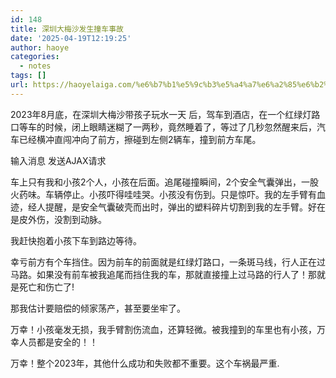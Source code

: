 ```yaml
---
id: 148
title: 深圳大梅沙发生撞车事故
date: '2025-04-19T12:19:25'
author: haoye
categories:
  - notes
tags: []
url: https://haoyelaiga.com/%e6%b7%b1%e5%9c%b3%e5%a4%a7%e6%a2%85%e6%b2%99%e5%8f%91%e7%94%9f%e6%92%9e%e8%bd%a6%e4%ba%8b%e6%95%85/
---
```


2023年8月底，在深圳大梅沙带孩子玩水一天 后，驾车到酒店，在一个红绿灯路口等车的时候，闭上眼睛迷糊了一两秒，竟然睡着了，等过了几秒忽然醒来后，汽车已经横冲直闯冲向了前方，擦碰到左侧2辆车，撞到前方车尾。

输入消息 发送AJAX请求

车上只有我和小孩2个人，小孩在后面。追尾碰撞瞬间，2个安全气囊弹出，一股火药味。车辆停止。小孩吓得哇哇哭。小孩没有伤到。只是惊吓。我的左手臂有血迹，经人提醒，是安全气囊破壳而出时，弹出的塑料碎片切割到我的左手臂。好在是皮外伤，没割到动脉。

我赶快抱着小孩下车到路边等待。

幸亏前方有个车挡住。因为前车的前面就是红绿灯路口，一条斑马线，行人正在过马路。如果没有前车被我追尾而挡住我的车，那就直接撞上过马路的行人了！那就是死亡和伤亡了!

那我估计要赔偿的倾家荡产，甚至要坐牢了。

万幸！小孩毫发无损，我手臂割伤流血，还算轻微。被我撞到的车里也有小孩，万幸人员都是安全的！！

万幸！整个2023年，其他什么成功和失败都不重要。这个车祸最严重.
